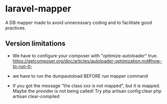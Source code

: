 # laravel-mapper
A DB mapper made to avoid unnecessary coding and to facilitate good practices.


## Version limitations
- We have to configure your composer with "optimize-autoloader" true.
 https://getcomposer.org/doc/articles/autoloader-optimization.md#how-to-run-it-
 
- we have to run the dumpautoload BEFORE run mapper command

- If you got the message "the class xxx is not mapped", but it is mapped. Maybe the provider is not being called! Try
php artisan config:clear
php artisan clear-compiled


